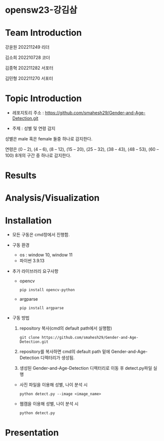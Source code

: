 # opensw23-강김삼

# Team Introduction
  강윤원 202211249 리더
  
  김소희 202210728 코더
  
  김종혁 202211282 서포터
  
  김민형 202211270 서포터
# Topic Introduction
  - 레포지토리 주소 : https://github.com/smahesh29/Gender-and-Age-Detection.git

  - 주제 : 성별 및 연령 감지
  
  성별은 male 혹은 female 둘중 하나로 감지한다.
  
  연령은 (0 – 2), (4 – 6), (8 – 12), (15 – 20), (25 – 32), (38 – 43), (48 – 53), (60 – 100) 8개의 구간 중 하나로 감지한다.
# Results

# Analysis/Visualization

# Installation
- 모든 구동은 cmd창에서 진행함.

- 구동 환경
  - os : window 10, window 11
  - 파이썬 3.9.13
 
- 추가 라이브러리 요구사항
  - opencv
  
    `pip install opencv-python`
  - argparse
  
    `pip install argparse`
    
- 구동 방법    
 
  1. repository 복사(cmd의 default path에서 실행함) 

      `git clone https://github.com/smahesh29/Gender-and-Age-Detection.git`
    
  2. repository를 복사하면 cmd의 default path 밑에 Gender-and-Age-Detection 디렉터리가 생성됨.
  
  3. 생성된 Gender-and-Age-Detection 디렉터리로 이동 후 detect.py파일 실행
  
    + 사진 파일을 이용해 성별, 나이 분석 시

      `python detect.py --image <image_name>`

    + 웹캠을 이용해 성별, 나이 분석 시

      `python detect.py`
    
# Presentation
